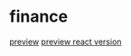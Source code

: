 # finance
[preview](https://cnhub.github.io/finance/finance.html)
[preview react version](https://cnhub.github.io/finance/dist/index.html)
